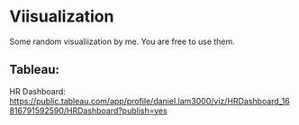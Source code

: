 # Viisualization
Some random visualiization by me. You are free to use them.

## Tableau:
HR Dashboard: https://public.tableau.com/app/profile/daniel.lam3000/viz/HRDashboard_16816791592590/HRDashboard?publish=yes

